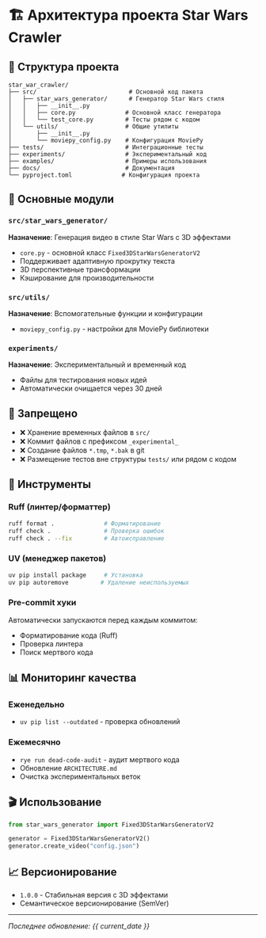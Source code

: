 # 🏗️ Архитектура проекта Star Wars Crawler

## 📁 Структура проекта

```
star_war_crawler/
├── src/                          # Основной код пакета
│   ├── star_wars_generator/      # Генератор Star Wars стиля
│   │   ├── __init__.py
│   │   ├── core.py              # Основной класс генератора
│   │   └── test_core.py         # Тесты рядом с кодом
│   └── utils/                   # Общие утилиты
│       ├── __init__.py
│       └── moviepy_config.py    # Конфигурация MoviePy
├── tests/                       # Интеграционные тесты
├── experiments/                 # Экспериментальный код
├── examples/                    # Примеры использования
├── docs/                        # Документация
└── pyproject.toml              # Конфигурация проекта
```

## 🎯 Основные модули

### `src/star_wars_generator/`
**Назначение**: Генерация видео в стиле Star Wars с 3D эффектами
- `core.py` - основной класс `Fixed3DStarWarsGeneratorV2`
- Поддерживает адаптивную прокрутку текста
- 3D перспективные трансформации
- Кэширование для производительности

### `src/utils/`  
**Назначение**: Вспомогательные функции и конфигурации
- `moviepy_config.py` - настройки для MoviePy библиотеки

### `experiments/`
**Назначение**: Экспериментальный и временный код
- Файлы для тестирования новых идей
- Автоматически очищается через 30 дней

## 🚫 Запрещено

- ❌ Хранение временных файлов в `src/`
- ❌ Коммит файлов с префиксом `_experimental_`
- ❌ Создание файлов `*.tmp`, `*.bak` в git
- ❌ Размещение тестов вне структуры `tests/` или рядом с кодом

## 🔧 Инструменты

### Ruff (линтер/форматтер)
```bash
ruff format .              # Форматирование
ruff check .               # Проверка ошибок
ruff check . --fix         # Автоисправление
```

### UV (менеджер пакетов)
```bash
uv pip install package     # Установка
uv pip autoremove         # Удаление неиспользуемых
```

### Pre-commit хуки
Автоматически запускаются перед каждым коммитом:
- Форматирование кода (Ruff)
- Проверка линтера
- Поиск мертвого кода

## 📊 Мониторинг качества

### Еженедельно
- `uv pip list --outdated` - проверка обновлений

### Ежемесячно  
- `rye run dead-code-audit` - аудит мертвого кода
- Обновление `ARCHITECTURE.md`
- Очистка экспериментальных веток

## 🎬 Использование

```python
from star_wars_generator import Fixed3DStarWarsGeneratorV2

generator = Fixed3DStarWarsGeneratorV2()
generator.create_video("config.json")
```

## 📈 Версионирование

- `1.0.0` - Стабильная версия с 3D эффектами
- Семантическое версионирование (SemVer)

---
*Последнее обновление: {{ current_date }}*
